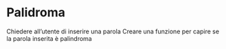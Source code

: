 # Palidroma

Chiedere all’utente di inserire una parola
Creare una funzione per capire se la parola inserita è palindroma
